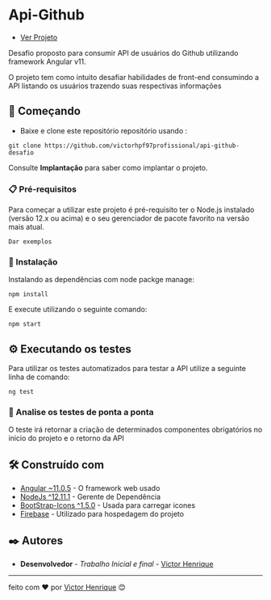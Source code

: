 # Api-Github 

* [Ver Projeto](https://github-api-users-desafio.web.app)

Desafio proposto para consumir API de usuários do Github utilizando framework Angular v11.

O projeto tem como intuito desafiar habilidades de front-end consumindo a API listando os usuários trazendo suas respectivas informações

## 🚀 Começando

* Baixe e clone este repositório repositório usando : 
```
git clone https://github.com/victorhpf97profissional/api-github-desafio
```
Consulte **Implantação** para saber como implantar o projeto.

### 📋 Pré-requisitos

Para começar a utilizar este projeto é pré-requisito ter o Node.js instalado (versão 12.x ou acima) e o seu gerenciador de pacote favorito na versão mais atual. 

```
Dar exemplos
```

### 🔧 Instalação


Instalando as dependências com node packge manage:

```
npm install
```

E execute utilizando o seguinte comando:

```
npm start
```

## ⚙️ Executando os testes

Para utilizar os testes automatizados para testar a API utilize a seguinte linha de comando:
```
ng test
```

### 🔩 Analise os testes de ponta a ponta

O teste irá retornar a criação de determinados componentes obrigatórios no inicio do projeto e o retorno da API 



## 🛠️ Construído com

* [Angular ~11.0.5](https://angular.io/docs) - O framework web usado
* [NodeJs ^12.11.1](https://docs.npmjs.com/) - Gerente de Dependência
* [BootStrap-Icons ^1.5.0](https://icons.getbootstrap.com/) - Usada para carregar icones
* [Firebase](https://firebase.google.com/docs) - Utilizado para hospedagem do projeto



## ✒️ Autores

* **Desenvolvedor** - *Trabalho Inicial e final* - [Victor Henrique](https://github.com/victorhpf97profissional)

---
feito com ❤️ por [Victor Henrique](https://github.com/victorhpf97profissional) 😊
